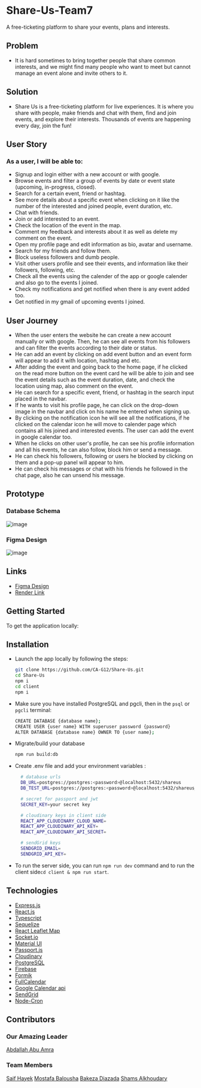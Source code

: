 # Share-Us-Team7
A free-ticketing platform to share your events, plans and interests.

## **Problem** 
- It is hard sometimes to bring together people that share common interests, and we might find many people who want to meet but cannot manage an event alone and invite others to it.

## **Solution** 
- Share Us is a free-ticketing platform for live experiences. It is where you share with people, make friends and chat with them, find and join events, and explore their interests. Thousands of events are happening every day, join the fun!


## **User Story** 
### As a user, I will be able to:
- Signup and login either with a new account or with google.
- Browse events and filter a group of events by date or event state (upcoming, in-progress, closed).
- Search for a certain event, friend or hashtag.
- See more details about a specific event when clicking on it like the number of the interested and joined people, event duration, etc.
- Chat with friends.
- Join or add interested to an event.
- Check the location of the event in the map.
- Comment my feedback and interests about it as well as delete my comment on the event.
- Open my profile page and edit information as bio, avatar and username.
- Search for my friends and follow them.
- Block useless followers and dumb people.
- Visit other users profile and see their events, and information like their followers, following, etc.
- Check all the events using the calender of the app or google calender and also go to the events I joined. 
- Check my notifications and get notified when there is any event added too.
- Get notified in my gmail of upcoming events I joined.

## **User Journey** 
- When the user enters the website he can create a new account manually or with google. Then, he can see all events from his followers and can filter the events according to their date or status.
- He can add an event by clicking on add event button and an event form will appear to add it with location, hashtag and etc.
- After adding the event and going back to the home page, if he clicked on the read more button on the event card he will be able to join and see the event details such as the event duration, date, and check the location using map, also comment on the event.
- He can search for a specific event, friend, or hashtag in the search input placed in the navbar.
- If he wants to visit his profile page, he can click on the drop-down image in the navbar and click on his name he entered when signing up.
- By clicking on the notification icon he will see all the notifications, if he clicked on the calendar icon he will move to calender page which contains all his joined and interested events. The user can add the event in google calendar too.
- When he clicks on other user's profile, he can see his profile information and all his events, he can also follow, block him or send a message.
- He can check his followers, following or users he blocked by clicking on them and a pop-up panel will appear to him.
- He can check his messages or chat with his friends he followed in the chat page, also he can unsend his message.

## **Prototype** 
### Database Schema
![image](https://cdn.discordapp.com/attachments/1001457072510087190/1029484525501288558/newDB.PNG)
### Figma Design
![image](https://i.imgur.com/QZK9wWt.png)


## **Links**
- [Figma Design](https://www.figma.com/file/eb9XOlKUIJMZaBgIjzBK7P/share-us?node-id=0%3A1)
- [Render Link](https://shareus.onrender.com/)

## **Getting Started**  

To get the application locally:
## Installation 
- Launch the app locally by following the steps:
   ```sh
   git clone https://github.com/CA-G12/Share-Us.git
   cd Share-Us
   npm i 
   cd client
   npm i 
   ```
- Make sure you have installed PostgreSQL and pgcli, then in the `psql` or  `pgcli` terminal:
  ```sh
  CREATE DATABASE {database name};
  CREATE USER {user name} WITH superuser password {password}
  ALTER DATABASE {database name} OWNER TO {user name};
  ```

 - Migrate/build your database 
    ```sh
    npm run build:db
    ```
- Create .env file and add your environment variables : 
  ```sh
    # database urls
    DB_URL=postgres://postgres:<password>@localhost:5432/shareus
    DB_TEST_URL=postgres://postgres:<password>@localhost:5432/shareus_test

    # secret for passport and jwt
    SECRET_KEY=your secret key

    # cloudinary keys in client side
    REACT_APP_CLOUDINARY_CLOUD_NAME=
    REACT_APP_CLOUDINARY_API_KEY=
    REACT_APP_CLOUDINARY_API_SECRET=

    # sendGrid keys
    SENDGRID_EMAIL=
    SENDGRID_API_KEY=
  ```
- To run the server side, you can run `npm run dev` command and to run the client side`cd client & npm run start`.


## **Technologies**

* [Express.js](https://expressjs.com/)
* [React.js](https://reactjs.org/)
* [Typescript](https://www.typescriptlang.org/)
* [Sequelize](https://sequelize.org/)
* [React Leaflet Map](https://react-leaflet.js.org/)
* [Socket.io](https://socket.io/)
* [Material UI](https://mui.com/)
* [Passport.js](https://www.passportjs.org/)
* [Cloudinary](https://cloudinary.com/)
* [PostgreSQL](https://www.postgresql.org/)
* [Firebase](https://firebase.google.com/)
* [Formik](https://formik.org/)
* [FullCalendar](https://fullcalendar.io/)
* [Google Calendar api](https://developers.google.com/calendar/api)
* [SendGrid](https://sendgrid.com/)
* [Node-Cron](https://www.npmjs.com/package/node-cron)

## **Contributors** 

### **Our Amazing Leader**
[Abdallah Abu Amra](https://github.com/aaamra) 

### **Team Members**
[Saif Hayek](https://github.com/SaifHayek)
[Mostafa Balousha](https://github.com/MostafaBalousha123)
[Bakeza Diazada](https://github.com/Bakeza)
[Shams Alkhoudary](https://github.com/shamskhodary)







